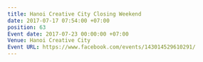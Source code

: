 ```yaml
---
title: Hanoi Creative City Closing Weekend
date: 2017-07-17 07:54:00 +07:00
position: 63
Event date: 2017-07-23 00:00:00 +07:00
Venue: Hanoi Creative City
Event URL: https://www.facebook.com/events/143014529610291/
---
```


